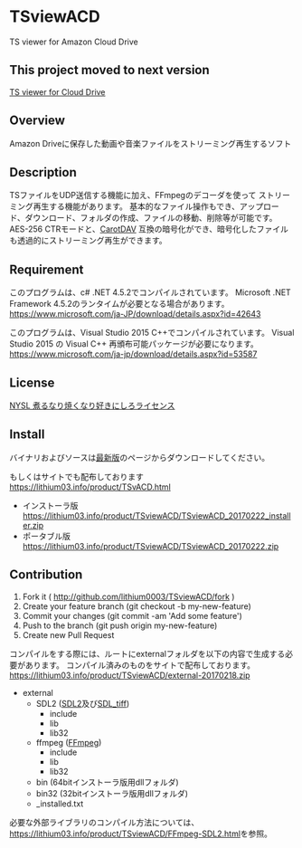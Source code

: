 # TSviewACD
TS viewer for Amazon Cloud Drive

## This project moved to next version
[TS viewer for Cloud Drive](../../../TSviewCloud)

## Overview
Amazon Driveに保存した動画や音楽ファイルをストリーミング再生するソフト

## Description
TSファイルをUDP送信する機能に加え、FFmpegのデコーダを使って
ストリーミング再生する機能があります。
基本的なファイル操作もでき、アップロード、ダウンロード、フォルダの作成、ファイルの移動、削除等が可能です。
AES-256 CTRモードと、[CarotDAV](http://www.rei.to/carotdav.html "CarotDAV")
互換の暗号化ができ、暗号化したファイルも透過的にストリーミング再生ができます。

## Requirement
このプログラムは、c# .NET 4.5.2でコンパイルされています。
Microsoft .NET Framework 4.5.2のランタイムが必要となる場合があります。
<https://www.microsoft.com/ja-JP/download/details.aspx?id=42643>

このプログラムは、Visual Studio 2015 C++でコンパイルされています。
Visual Studio 2015 の Visual C++ 再頒布可能パッケージが必要になります。
<https://www.microsoft.com/ja-jp/download/details.aspx?id=53587>

## License
[NYSL 煮るなり焼くなり好きにしろライセンス](http://www.kmonos.net/nysl/index.ja.html "NYSL")

## Install
バイナリおよびソースは[最新版](../../releases/latest)のページからダウンロードしてください。

もしくはサイトでも配布しております <https://lithium03.info/product/TSvACD.html>
* インストーラ版 <https://lithium03.info/product/TSviewACD/TSviewACD_20170222_installer.zip>
* ポータブル版 <https://lithium03.info/product/TSviewACD/TSviewACD_20170222.zip>

## Contribution
1. Fork it ( http://github.com/lithium0003/TSviewACD/fork )
2. Create your feature branch (git checkout -b my-new-feature)
3. Commit your changes (git commit -am 'Add some feature')
4. Push to the branch (git push origin my-new-feature)
5. Create new Pull Request

コンパイルをする際には、ルートにexternalフォルダを以下の内容で生成する必要があります。
コンパイル済みのものをサイトで配布しております。
<https://lithium03.info/product/TSviewACD/external-20170218.zip>
- external
    - SDL2 ([SDL2][]及び[SDL_tiff][])
        + include
        - lib
        - lib32
    - ffmpeg ([FFmpeg][])
        + include
        - lib
        - lib32
    - bin (64bitインストーラ版用dllフォルダ)
    - bin32 (32bitインストーラ版用dllフォルダ)
    + _installed.txt

[SDL2]: https://www.libsdl.org/download-2.0.php "SDL2"
[SDL_tiff]: https://www.libsdl.org/projects/SDL_ttf/ "SDL_tiff"
[FFmpeg]: https://ffmpeg.org/ "FFmpeg"

必要な外部ライブラリのコンパイル方法については、<https://lithium03.info/product/TSviewACD/FFmpeg-SDL2.html>を参照。
